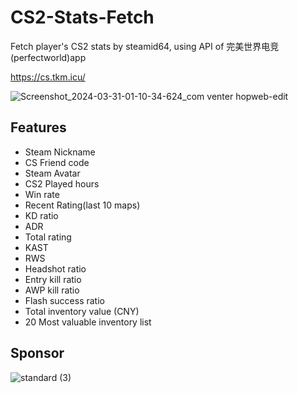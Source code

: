 # CS2-Stats-Fetch
Fetch player's CS2 stats by steamid64, using API of 完美世界电竞(perfectworld)app

https://cs.tkm.icu/

![Screenshot_2024-03-31-01-10-34-624_com venter hopweb-edit](https://github.com/M3351AN/CS2-Stats-Fetch/assets/65479796/bac02b97-0576-4bfc-a0d1-0c2ac607463e)


## Features
- Steam Nickname
- CS Friend code
- Steam Avatar
- CS2 Played hours
- Win rate
- Recent Rating(last 10 maps)
- KD ratio
- ADR
- Total rating
- KAST
- RWS
- Headshot ratio
- Entry kill ratio
- AWP kill ratio
- Flash success ratio
- Total inventory value (CNY)
- 20 Most valuable inventory list

## Sponsor
![standard (3)](https://github.com/M3351AN/CS2-Stats-Fetch/assets/65479796/24fa26b2-79e4-4960-b881-063d8b6b9171)
